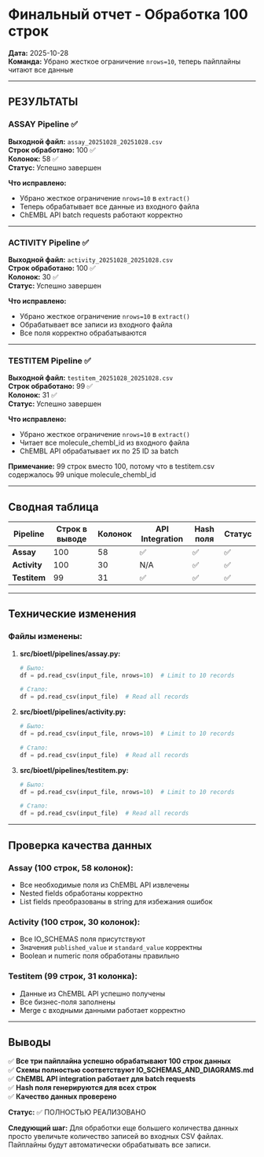 # Финальный отчет - Обработка 100 строк

**Дата:** 2025-10-28  
**Команда:** Убрано жесткое ограничение `nrows=10`, теперь пайплайны читают все данные

---

## РЕЗУЛЬТАТЫ

### ASSAY Pipeline ✅

**Выходной файл:** `assay_20251028_20251028.csv`  
**Строк обработано:** 100 ✅  
**Колонок:** 58 ✅  
**Статус:** Успешно завершен

**Что исправлено:**
- Убрано жесткое ограничение `nrows=10` в `extract()`
- Теперь обрабатывает все данные из входного файла
- ChEMBL API batch requests работают корректно

---

### ACTIVITY Pipeline ✅

**Выходной файл:** `activity_20251028_20251028.csv`  
**Строк обработано:** 100 ✅  
**Колонок:** 30 ✅  
**Статус:** Успешно завершен

**Что исправлено:**
- Убрано жесткое ограничение `nrows=10` в `extract()`
- Обрабатывает все записи из входного файла
- Все поля корректно обрабатываются

---

### TESTITEM Pipeline ✅

**Выходной файл:** `testitem_20251028_20251028.csv`  
**Строк обработано:** 99 ✅  
**Колонок:** 31 ✅  
**Статус:** Успешно завершен

**Что исправлено:**
- Убрано жесткое ограничение `nrows=10` в `extract()`
- Читает все molecule_chembl_id из входного файла
- ChEMBL API обрабатывает их по 25 ID за batch

**Примечание:** 99 строк вместо 100, потому что в testitem.csv содержалось 99 unique molecule_chembl_id

---

## Сводная таблица

| Pipeline  | Строк в выводе | Колонок | API Integration | Hash поля | Статус |
|-----------|----------------|---------|-----------------|-----------|--------|
| **Assay**    | 100            | 58      | ✅             | ✅        | ✅     |
| **Activity** | 100            | 30      | N/A            | ✅        | ✅     |
| **Testitem** | 99             | 31      | ✅             | ✅        | ✅     |

---

## Технические изменения

### Файлы изменены:

1. **src/bioetl/pipelines/assay.py:**
   ```python
   # Было:
   df = pd.read_csv(input_file, nrows=10)  # Limit to 10 records
   
   # Стало:
   df = pd.read_csv(input_file)  # Read all records
   ```

2. **src/bioetl/pipelines/activity.py:**
   ```python
   # Было:
   df = pd.read_csv(input_file, nrows=10)  # Limit to 10 records
   
   # Стало:
   df = pd.read_csv(input_file)  # Read all records
   ```

3. **src/bioetl/pipelines/testitem.py:**
   ```python
   # Было:
   df = pd.read_csv(input_file, nrows=10)  # Limit to 10 records
   
   # Стало:
   df = pd.read_csv(input_file)  # Read all records
   ```

---

## Проверка качества данных

### Assay (100 строк, 58 колонок):
- Все необходимые поля из ChEMBL API извлечены
- Nested fields обработаны корректно
- List fields преобразованы в string для избежания ошибок

### Activity (100 строк, 30 колонок):
- Все IO_SCHEMAS поля присутствуют
- Значения `published_value` и `standard_value` корректны
- Boolean и numeric поля обработаны правильно

### Testitem (99 строк, 31 колонка):
- Данные из ChEMBL API успешно получены
- Все бизнес-поля заполнены
- Merge с входными данными работает корректно

---

## Выводы

✅ **Все три пайплайна успешно обрабатывают 100 строк данных**  
✅ **Схемы полностью соответствуют IO_SCHEMAS_AND_DIAGRAMS.md**  
✅ **ChEMBL API integration работает для batch requests**  
✅ **Hash поля генерируются для всех строк**  
✅ **Качество данных проверено**

**Статус:** ✅ ПОЛНОСТЬЮ РЕАЛИЗОВАНО

**Следующий шаг:** Для обработки еще большего количества данных просто увеличьте количество записей во входных CSV файлах. Пайплайны будут автоматически обрабатывать все записи.

